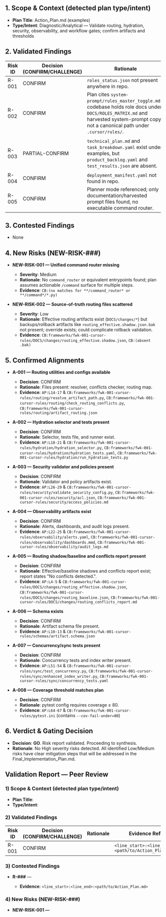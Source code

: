 ## 1. Scope & Context (detected plan type/intent)
- **Plan Title**: Action_Plan.md (examples)
- **Type/Intent**: Diagnostic/Analytical — Validate routing, hydration, security, observability, and workflow gates; confirm artifacts and thresholds

## 2. Validated Findings
| Risk ID | Decision (CONFIRM/CHALLENGE) | Rationale | Evidence Ref (Plan + Codebase) |
|---|---|---|---|
| R-001 | CONFIRM | `roles_status.json` not present anywhere in repo. | `AP:L6-9` & `CB:(absent)` |
| R-002 | CONFIRM | Plan cites `system-prompt/rules_master_toggle.mdc`; codebase holds role docs under `DOCS/ROLES_MATRIX.md` and harvested system-prompt copy, not a canonical path under `.cursor/rules/`. | `AP:L4-5` & `CB:frameworks/fwk-001-cursor-rules/DOCS/ROLES_MATRIX.md`, `CB:.../system-prompt/rules_master_toggle.mdc` |
| R-003 | PARTIAL-CONFIRM | `technical_plan.md` and `task_breakdown.yaml` exist under examples, but `product_backlog.yaml` and `test_results.json` are absent. | `AP:L31-37` & `CB:frameworks/fwk-001-cursor-rules/examples/technical_plan.md`, `CB:frameworks/fwk-001-cursor-rules/examples/task_breakdown.yaml`, `CB:(absent: product_backlog.yaml, test_results.json)` |
| R-004 | CONFIRM | `deployment_manifest.yaml` not found in repo. | `AP:L39-42` & `CB:(absent)` |
| R-005 | CONFIRM | Planner mode referenced; only documentation/harvested prompt files found, no executable command router. | `AP:L72-75` & `CB:.../system-prompt/OPTIONAL/planner_moderator_ai.mdc` (docs), `CB:(no command router)` |

## 3. Contested Findings
- None

## 4. New Risks (NEW-RISK-###)
- **NEW-RISK-001 — Unified command router missing**
  - **Severity**: Medium
  - **Rationale**: No `command_router` or equivalent entrypoints found; plan assumes actionable `/command` surface for multiple steps.
  - **Evidence**: `CB:(no matches for **/command_router* or **/command*/*.py)`

- **NEW-RISK-002 — Source-of-truth routing files scattered**
  - **Severity**: Low
  - **Rationale**: Effective routing artifacts exist (`DOCS/changes/*`) but backups/rollback artifacts like `routing_effective.shadow.json.bak` not present; override exists; could complicate rollback validation.
  - **Evidence**: `CB:frameworks/fwk-001-cursor-rules/DOCS/changes/routing_effective.shadow.json`, `CB:(absent .bak)`

## 5. Confirmed Alignments
- **A-001 — Routing utilities and configs available**
  - **Decision**: CONFIRM
  - **Rationale**: Files present: resolver, conflicts checker, routing map.
  - **Evidence**: `AP:L14-17` & `CB:frameworks/fwk-001-cursor-rules/routing/resolve_artifact_path.py`, `CB:frameworks/fwk-001-cursor-rules/routing/check_routing_conflicts.py`, `CB:frameworks/fwk-001-cursor-rules/routing/artifact_routing.json`

- **A-002 — Hydration selector and tests present**
  - **Decision**: CONFIRM
  - **Rationale**: Selector, tests file, and runner exist.
  - **Evidence**: `AP:L18-21` & `CB:frameworks/fwk-001-cursor-rules/hydration/hydration_selector.py`, `CB:frameworks/fwk-001-cursor-rules/hydration/hydration_tests.yaml`, `CB:frameworks/fwk-001-cursor-rules/hydration/run_hydration_tests.py`

- **A-003 — Security validator and policies present**
  - **Decision**: CONFIRM
  - **Rationale**: Validator and policy artifacts exist.
  - **Evidence**: `AP:L26-29` & `CB:frameworks/fwk-001-cursor-rules/security/validate_security_config.py`, `CB:frameworks/fwk-001-cursor-rules/security/acl.json`, `CB:frameworks/fwk-001-cursor-rules/security/access_policies.md`

- **A-004 — Observability artifacts exist**
  - **Decision**: CONFIRM
  - **Rationale**: Alerts, dashboards, and audit logs present.
  - **Evidence**: `AP:L22-25` & `CB:frameworks/fwk-001-cursor-rules/observability/alerts.yaml`, `CB:frameworks/fwk-001-cursor-rules/observability/dashboards.mmd`, `CB:frameworks/fwk-001-cursor-rules/observability/audit_logs.md`

- **A-005 — Routing shadow/baseline and conflicts report present**
  - **Decision**: CONFIRM
  - **Rationale**: Effective/baseline shadows and conflicts report exist; report states "No conflicts detected.".
  - **Evidence**: `AP:L4-5` & `CB:frameworks/fwk-001-cursor-rules/DOCS/changes/routing_effective.shadow.json`, `CB:frameworks/fwk-001-cursor-rules/DOCS/changes/routing_baseline.json`, `CB:frameworks/fwk-001-cursor-rules/DOCS/changes/routing_conflicts_report.md`

- **A-006 — Schema exists**
  - **Decision**: CONFIRM
  - **Rationale**: Artifact schema file present.
  - **Evidence**: `AP:L10-13` & `CB:frameworks/fwk-001-cursor-rules/schemas/artifact.schema.json`

- **A-007 — Concurrency/sync tests present**
  - **Decision**: CONFIRM
  - **Rationale**: Concurrency tests and index writer present.
  - **Evidence**: `AP:L51-54` & `CB:frameworks/fwk-001-cursor-rules/sync/test_concurrency.py`, `CB:frameworks/fwk-001-cursor-rules/sync/enhanced_index_writer.py`, `CB:frameworks/fwk-001-cursor-rules/sync/concurrency_tests.yaml`

- **A-008 — Coverage threshold matches plan**
  - **Decision**: CONFIRM
  - **Rationale**: pytest config requires coverage ≥ 80.
  - **Evidence**: `AP:L64-67` & `CB:frameworks/fwk-001-cursor-rules/pytest.ini` (contains `--cov-fail-under=80`)

## 6. Verdict & Gating Decision
- **Decision**: **GO**. Risk report validated. Proceeding to synthesis.
- **Rationale**: No High severity risks detected. All identified Low/Medium risks have clear mitigation steps that will be addressed in the Final_Implementation_Plan.md.

<!-- Reporting Rules: Do not delete contested risks. Label new risks as NEW-RISK-###. Use precise evidence refs. -->
## Validation Report — Peer Review

### 1) Scope & Context (detected plan type/intent)
- **Plan Title**: 
- **Type/Intent**: 

### 2) Validated Findings
| Risk ID | Decision (CONFIRM/CHALLENGE) | Rationale | Evidence Ref |
|---|---|---|---|
| R-001 | CONFIRM |  | ```<line_start>:<line_end>:<path/to/Action_Plan.md>``` |

### 3) Contested Findings
- **R-###** — <Why contested>
  - **Evidence**: ```<line_start>:<line_end>:<path/to/Action_Plan.md>```

### 4) New Risks (NEW-RISK-###)
- **NEW-RISK-001 — <Title>**
  - **Severity**: High | Medium | Low
  - **Rationale**: 
  - **Evidence**: ```<line_start>:<line_end>:<path/to/Action_Plan.md>```

### 5) Coverage Summary
- Validated: 
- Not applicable: 

### 6) Verdict
- Risk report largely validated with minor contests.

<!-- Rules: Do not delete contested risks. Label new risks as NEW-RISK-###. Use precise evidence refs. -->

